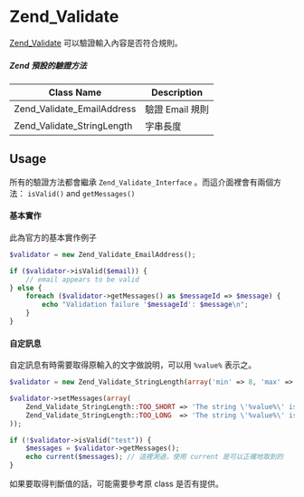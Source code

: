 # Zend_Validate

[Zend_Validate](http://framework.zend.com/manual/1.12/en/zend.validate.html) 可以驗證輸入內容是否符合規則。

##### Zend 預設的驗證方法

| Class Name | Description |
| ---------- | ----------- |
| Zend_Validate_EmailAddress | 驗證 Email 規則 |
| Zend_Validate_StringLength | 字串長度 |

## Usage

所有的驗證方法都會繼承 `Zend_Validate_Interface` 。而這介面裡會有兩個方法： `isValid()` and `getMessages()`

#### 基本實作

此為官方的基本實作例子

```php
$validator = new Zend_Validate_EmailAddress();

if ($validator->isValid($email)) {
    // email appears to be valid
} else {
    foreach ($validator->getMessages() as $messageId => $message) {
        echo "Validation failure '$messageId': $message\n";
    }
}
```

#### 自定訊息

自定訊息有時需要取得原輸入的文字做說明，可以用 `%value%` 表示之。

```php
$validator = new Zend_Validate_StringLength(array('min' => 8, 'max' => 12));

$validator->setMessages(array(
    Zend_Validate_StringLength::TOO_SHORT => 'The string \'%value%\' is too short',
    Zend_Validate_StringLength::TOO_LONG  => 'The string \'%value%\' is too long'
));

if (!$validator->isValid("test")) {
    $messages = $validator->getMessages();
    echo current($messages); // 這裡測過，使用 current 是可以正確地取到的
}
```

如果要取得判斷值的話，可能需要參考原 class 是否有提供。
